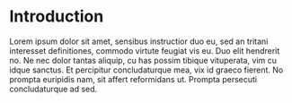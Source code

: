 # Introduction

Lorem ipsum dolor sit amet, sensibus instructior duo eu, sed an tritani interesset definitiones, commodo virtute feugiat vis eu. Duo elit hendrerit no. Ne nec dolor tantas aliquip, cu has possim tibique vituperata, vim cu idque sanctus. Et percipitur concludaturque mea, vix id graeco fierent. No prompta euripidis nam, sit affert reformidans ut. Prompta persecuti concludaturque ad sed.